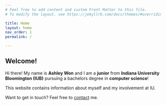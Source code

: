 ```yaml
---
# Feel free to add content and custom Front Matter to this file.
# To modify the layout, see https://jekyllrb.com/docs/themes/#overriding-theme-defaults

title: Home
layout: home
nav_order: 1
permalink: /

---  
```


## Welcome! 

Hi there! My name is **Ashley Won** and I am a **junior** from **Indiana University Bloomington (IUB)** pursuing a bachelors degree in **computer science**! 

This website contains information about myself and my involvement at IU.

Want to get in touch? Feel free to [contact](https://wonash.github.io/contact/) me. 
